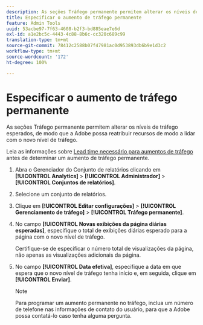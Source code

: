 ```yaml
---
description: As seções Tráfego permanente permitem alterar os níveis de tráfego esperados, de modo que a Adobe possa reatribuir recursos de modo a lidar com o novo nível de tráfego.
title: Especificar o aumento de tráfego permanente
feature: Admin Tools
uuid: 53acbe97-7f63-4608-b2f3-bd885eae7e6d
exl-id: a1e2bc5c-4443-4c88-8b6c-cc320c689c99
translation-type: tm+mt
source-git-commit: 78412c2588b07f47981ac0d953893db6b9e1d3c2
workflow-type: tm+mt
source-wordcount: '172'
ht-degree: 100%

---
```


# Especificar o aumento de tráfego permanente

As seções Tráfego permanente permitem alterar os níveis de tráfego esperados, de modo que a Adobe possa reatribuir recursos de modo a lidar com o novo nível de tráfego.

Leia as informações sobre [Lead time necessário para aumentos de tráfego](/help/admin/c-traffic-management/traffic-lead-time.md) antes de determinar um aumento de tráfego permanente.

1. Abra o Gerenciador do Conjunto de relatórios clicando em **[!UICONTROL Analytics]** > **[!UICONTROL Administrador]** > **[!UICONTROL Conjuntos de relatórios]**.
1. Selecione um conjunto de relatórios.
1. Clique em **[!UICONTROL Editar configurações]** > **[!UICONTROL Gerenciamento de tráfego]** > **[!UICONTROL Tráfego permanente]**.
1. No campo **[!UICONTROL Novas exibições da página diárias esperadas]**, especifique o total de exibições diárias esperado para a página com o novo nível de tráfego.

   Certifique-se de especificar o número total de visualizações da página, não apenas as visualizações adicionais da página.
1. No campo **[!UICONTROL Data efetiva]**, especifique a data em que espera que o novo nível de tráfego tenha início e, em seguida, clique em **[!UICONTROL Enviar]**.

   >[!NOTE]
   >
   >Para programar um aumento permanente no tráfego, inclua um número de telefone nas informações de contato do usuário, para que a Adobe possa contatá-lo caso tenha alguma pergunta.
